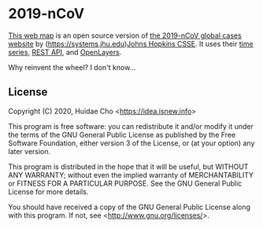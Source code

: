 # 2019-nCoV

[This web map](https://app.isnew.info/2019-ncov) is an open source version of [the 2019-nCoV global cases website](https://gisanddata.maps.arcgis.com/apps/opsdashboard/index.html#/bda7594740fd40299423467b48e9ecf6) by (https://systems.jhu.edu)[Johns Hopkins CSSE](https://systems.jhu.edu). It uses their [time series](https://docs.google.com/spreadsheets/d/1UF2pSkFTURko2OvfHWWlFpDFAr1UxCBA4JLwlSP6KFo/export?format=ods&id=1UF2pSkFTURko2OvfHWWlFpDFAr1UxCBA4JLwlSP6KFo), [REST API](https://services1.arcgis.com/0MSEUqKaxRlEPj5g/ArcGIS/rest/services/ncov_cases/FeatureServer/1/query?where=1%3D1&outFields=*&f=json), and [OpenLayers](https://openlayers.org).

Why reinvent the wheel? I don't know...

## License

Copyright (C) 2020, Huidae Cho <<https://idea.isnew.info>>

This program is free software: you can redistribute it and/or modify it
under the terms of the GNU General Public License as published by the Free
Software Foundation, either version 3 of the License, or (at your option)
any later version.

This program is distributed in the hope that it will be useful, but WITHOUT
ANY WARRANTY; without even the implied warranty of MERCHANTABILITY or
FITNESS FOR A PARTICULAR PURPOSE. See the GNU General Public License for
more details.

You should have received a copy of the GNU General Public License along with
this program. If not, see <<http://www.gnu.org/licenses/>>.

